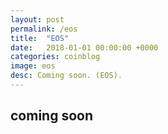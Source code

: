 ```yaml
---
layout: post
permalink: /eos
title:  "EOS"
date:   2018-01-01 00:00:00 +0000
categories: coinblog
image: eos
desc: Coming soon. (EOS).
---
```

<h2>coming soon</h2>